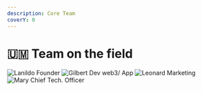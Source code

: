 ```yaml
---
description: Core Team
coverY: 0
---
```


# 🇺🇲 Team on the field

![Lanildo
Founder](../.gitbook/assets/team1.png) ![Gilbert&#x20;
Dev web3/ App](../.gitbook/assets/team2.png) ![Leonard
Marketing](../.gitbook/assets/team3.png) ![Mary
Chief Tech. Officer](../.gitbook/assets/team4.png)
